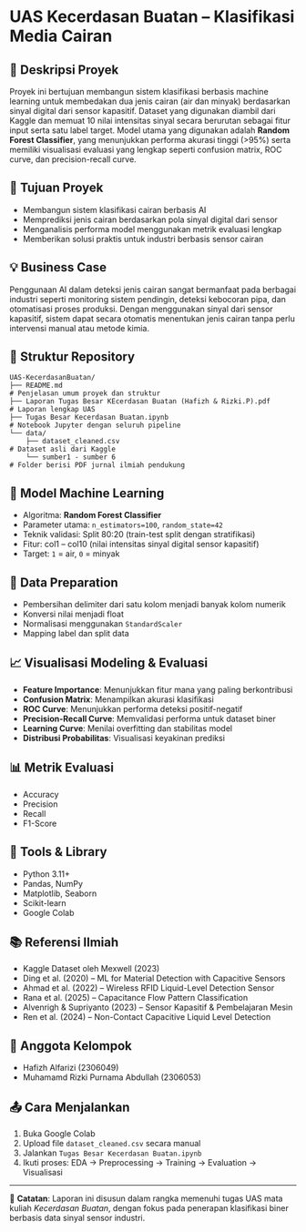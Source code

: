 # UAS Kecerdasan Buatan – Klasifikasi Media Cairan

## 📌 Deskripsi Proyek

Proyek ini bertujuan membangun sistem klasifikasi berbasis machine learning untuk membedakan dua jenis cairan (air dan minyak)
berdasarkan sinyal digital dari sensor kapasitif. Dataset yang digunakan diambil dari Kaggle dan memuat 10 nilai intensitas sinyal
secara berurutan sebagai fitur input serta satu label target. Model utama yang digunakan adalah **Random Forest Classifier**, yang
menunjukkan performa akurasi tinggi (>95%) serta memiliki visualisasi evaluasi yang lengkap seperti confusion matrix, ROC curve, dan precision-recall curve.

## 🧠 Tujuan Proyek

* Membangun sistem klasifikasi cairan berbasis AI
* Memprediksi jenis cairan berdasarkan pola sinyal digital dari sensor
* Menganalisis performa model menggunakan metrik evaluasi lengkap
* Memberikan solusi praktis untuk industri berbasis sensor cairan

## 💡 Business Case

Penggunaan AI dalam deteksi jenis cairan sangat bermanfaat pada berbagai industri seperti monitoring sistem pendingin,
deteksi kebocoran pipa, dan otomatisasi proses produksi. Dengan menggunakan sinyal dari sensor kapasitif, sistem dapat
secara otomatis menentukan jenis cairan tanpa perlu intervensi manual atau metode kimia.

## 📂 Struktur Repository

```
UAS-KecerdasanBuatan/
├── README.md                                                                   # Penjelasan umum proyek dan struktur
├── Laporan Tugas Besar KEcerdasan Buatan (Hafizh & Rizki.P).pdf                # Laporan lengkap UAS
├── Tugas Besar Kecerdasan Buatan.ipynb                                         # Notebook Jupyter dengan seluruh pipeline
└── data/
    ├── dataset_cleaned.csv                                                     # Dataset asli dari Kaggle
    └── sumber1 - sumber 6                                                      # Folder berisi PDF jurnal ilmiah pendukung
```

## 🧪 Model Machine Learning

* Algoritma: **Random Forest Classifier**
* Parameter utama: `n_estimators=100`, `random_state=42`
* Teknik validasi: Split 80:20 (train-test split dengan stratifikasi)
* Fitur: col1 – col10 (nilai intensitas sinyal digital sensor kapasitif)
* Target: `1` = air, `0` = minyak

## 🧹 Data Preparation

* Pembersihan delimiter dari satu kolom menjadi banyak kolom numerik
* Konversi nilai menjadi float
* Normalisasi menggunakan `StandardScaler`
* Mapping label dan split data

## 📈 Visualisasi Modeling & Evaluasi

* **Feature Importance**: Menunjukkan fitur mana yang paling berkontribusi
* **Confusion Matrix**: Menampilkan akurasi klasifikasi
* **ROC Curve**: Menunjukkan performa deteksi positif-negatif
* **Precision-Recall Curve**: Memvalidasi performa untuk dataset biner
* **Learning Curve**: Menilai overfitting dan stabilitas model
* **Distribusi Probabilitas**: Visualisasi keyakinan prediksi

## 📊 Metrik Evaluasi

* Accuracy
* Precision
* Recall
* F1-Score

## 🔧 Tools & Library

* Python 3.11+
* Pandas, NumPy
* Matplotlib, Seaborn
* Scikit-learn
* Google Colab

## 📚 Referensi Ilmiah

* Kaggle Dataset oleh Mexwell (2023)
* Ding et al. (2020) – ML for Material Detection with Capacitive Sensors
* Ahmad et al. (2022) – Wireless RFID Liquid-Level Detection Sensor
* Rana et al. (2025) – Capacitance Flow Pattern Classification
* Alvenrigh & Supriyanto (2023) – Sensor Kapasitif & Pembelajaran Mesin
* Ren et al. (2024) – Non-Contact Capacitive Liquid Level Detection

## 👥 Anggota Kelompok

* Hafizh Alfarizi (2306049)
* Muhamamd Rizki Purnama Abdullah (2306053)

## 📤 Cara Menjalankan

1. Buka Google Colab
2. Upload file `dataset_cleaned.csv` secara manual
3. Jalankan `Tugas Besar Kecerdasan Buatan.ipynb`
4. Ikuti proses: EDA → Preprocessing → Training → Evaluation → Visualisasi

---

📎 **Catatan**: Laporan ini disusun dalam rangka memenuhi tugas UAS mata kuliah *Kecerdasan Buatan*, dengan fokus pada penerapan klasifikasi biner berbasis data sinyal sensor industri.
